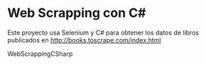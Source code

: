 # Web Scrapping con C#

Este proyecto usa Selenium y C# para obtener los datos de libros publicados en http://books.toscrape.com/index.html

WebScrappingCSharp
